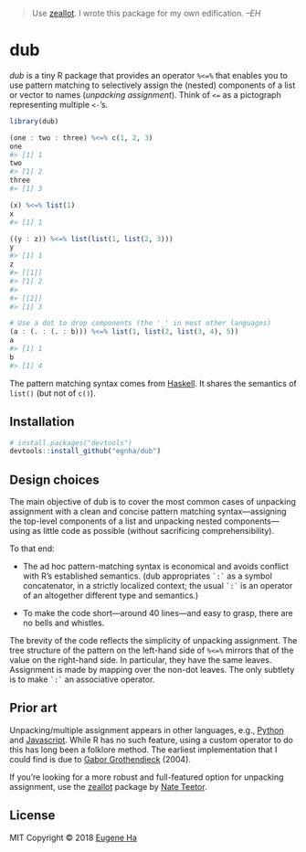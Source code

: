 
<!-- README.md is generated from README.Rmd. Please edit that file -->

> Use [zeallot](https://github.com/nteetor/zeallot). I wrote this
> package for my own edification. *–EH*

# dub

*dub* is a tiny R package that provides an operator `%<=%` that enables
you to use pattern matching to selectively assign the (nested)
components of a list or vector to names (*unpacking assignment*). Think
of `<=` as a pictograph representing multiple `<-`’s.

``` r
library(dub)

(one : two : three) %<=% c(1, 2, 3)
one
#> [1] 1
two
#> [1] 2
three
#> [1] 3

(x) %<=% list(1)
x
#> [1] 1

((y : z)) %<=% list(list(1, list(2, 3)))
y
#> [1] 1
z
#> [[1]]
#> [1] 2
#> 
#> [[2]]
#> [1] 3

# Use a dot to drop components (the '_' in most other languages)
(a : (. : (. : b))) %<=% list(1, list(2, list(3, 4), 5))
a
#> [1] 1
b
#> [1] 4
```

The pattern matching syntax comes from
[Haskell](https://en.wikibooks.org/wiki/Haskell/Pattern_matching). It
shares the semantics of `list()` (but not of `c()`).

## Installation

``` r
# install.packages("devtools")
devtools::install_github("egnha/dub")
```

## Design choices

The main objective of dub is to cover the most common cases of unpacking
assignment with a clean and concise pattern matching syntax—assigning
the top-level components of a list and unpacking nested components—using
as little code as possible (without sacrificing comprehensibility).

To that end:

  - The ad hoc pattern-matching syntax is economical and avoids conflict
    with R’s established semantics. (dub appropriates `` `:` `` as a
    symbol concatenator, in a strictly localized context; the usual
    `` `:` `` is an operator of an altogether different type and
    semantics.)

  - To make the code short—around 40 lines—and easy to grasp, there are
    no bells and whistles.

The brevity of the code reflects the simplicity of unpacking assignment.
The tree structure of the pattern on the left-hand side of `%<=%`
mirrors that of the value on the right-hand side. In particular, they
have the same leaves. Assignment is made by mapping over the non-dot
leaves. The only subtlety is to make `` `:` `` an associative operator.

## Prior art

Unpacking/multiple assignment appears in other languages, e.g.,
[Python](https://docs.python.org/3/tutorial/datastructures.html#tuples-and-sequences)
and
[Javascript](https://developer.mozilla.org/en-US/docs/Web/JavaScript/Reference/Operators/Destructuring_assignment).
While R has no such feature, using a custom operator to do this has long
been a folklore method. The earliest implementation that I could find is
due to [Gabor
Grothendieck](https://stat.ethz.ch/pipermail/r-help/2004-June/053343.html)
(2004).

If you’re looking for a more robust and full-featured option for
unpacking assignment, use the
[zeallot](https://github.com/nteetor/zeallot) package by [Nate
Teetor](https://github.com/nteetor).

## License

MIT Copyright © 2018 [Eugene Ha](https://github.com/egnha)
